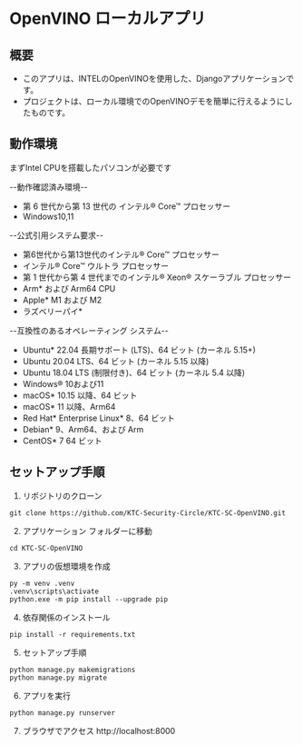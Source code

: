 # OpenVINO ローカルアプリ

## 概要
- このアプリは、INTELのOpenVINOを使用した、Djangoアプリケーションです。
- プロジェクトは、ローカル環境でのOpenVINOデモを簡単に行えるようにしたものです。

## 動作環境

まずIntel CPUを搭載したパソコンが必要です

--動作確認済み環境--
- 第 6 世代から第 13 世代の インテル® Core™ プロセッサー
- Windows10,11

--公式引用システム要求--
- 第6世代から第13世代のインテル® Core™ プロセッサー
- インテル® Core™ ウルトラ プロセッサー
- 第 1 世代から第 4 世代までのインテル® Xeon® スケーラブル プロセッサー
- Arm* および Arm64 CPU
- Apple* M1 および M2
- ラズベリーパイ*

--互換性のあるオペレーティング システム--
- Ubuntu* 22.04 長期サポート (LTS)、64 ビット (カーネル 5.15+)
- Ubuntu 20.04 LTS、64 ビット (カーネル 5.15 以降)
- Ubuntu 18.04 LTS (制限付き)、64 ビット (カーネル 5.4 以降)
- Windows® 10および11
- macOS* 10.15 以降、64 ビット
- macOS* 11 以降、Arm64
- Red Hat* Enterprise Linux* 8、64 ビット
- Debian* 9、Arm64、および Arm
- CentOS* 7 64 ビット

## セットアップ手順
1. リポジトリのクローン
```shell
git clone https://github.com/KTC-Security-Circle/KTC-SC-OpenVINO.git
```

2. アプリケーション フォルダーに移動
```shell
cd KTC-SC-OpenVINO
```

3. アプリの仮想環境を作成
```shell
py -m venv .venv
.venv\scripts\activate
python.exe -m pip install --upgrade pip
```

4. 依存関係のインストール
```shell
pip install -r requirements.txt
``` 

5. セットアップ手順
```shell
python manage.py makemigrations
python manage.py migrate  
```

6. アプリを実行
```shell
python manage.py runserver

```
7. ブラウザでアクセス
http://localhost:8000 

